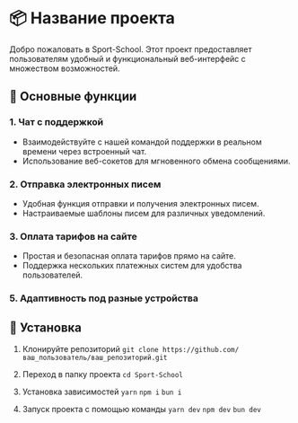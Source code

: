 # 📦 Название проекта

Добро пожаловать в Sport-School. Этот проект предоставляет пользователям удобный и функциональный веб-интерфейс с множеством возможностей.

## 🌟 Основные функции

### 1. Чат с поддержкой

- Взаимодействуйте с нашей командой поддержки в реальном времени через встроенный чат.
- Использование веб-сокетов для мгновенного обмена сообщениями.

### 2. Отправка электронных писем

- Удобная функция отправки и получения электронных писем.
- Настраиваемые шаблоны писем для различных уведомлений.

### 3. Оплата тарифов на сайте

- Простая и безопасная оплата тарифов прямо на сайте.
- Поддержка нескольких платежных систем для удобства пользователей.

### 5. Адаптивность под разные устройства

## 🚀 Установка

1. Клонируйте репозиторий
```git clone https://github.com/ваш_пользователь/ваш_репозиторий.git```

2. Переход в папку проекта
```cd Sport-School```

3. Установка зависимостей
```yarn```
```npm i```
```bun i```

4. Запуск проекта с помощью команды
```yarn dev```
```npm dev```
```bun dev```
